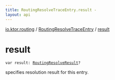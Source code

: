 ```yaml
---
title: RoutingResolveTraceEntry.result - 
layout: api
---
```


<div class='api-docs-breadcrumbs'><a href="../index.html">io.ktor.routing</a> / <a href="index.html">RoutingResolveTraceEntry</a> / <a href="./result.html">result</a></div>

# result

<div class="signature"><code><span class="keyword">var </span><span class="identifier">result</span><span class="symbol">: </span><a href="../-routing-resolve-result/index.html"><span class="identifier">RoutingResolveResult</span></a><span class="symbol">?</span></code></div>

specifies resolution result for this entry.

